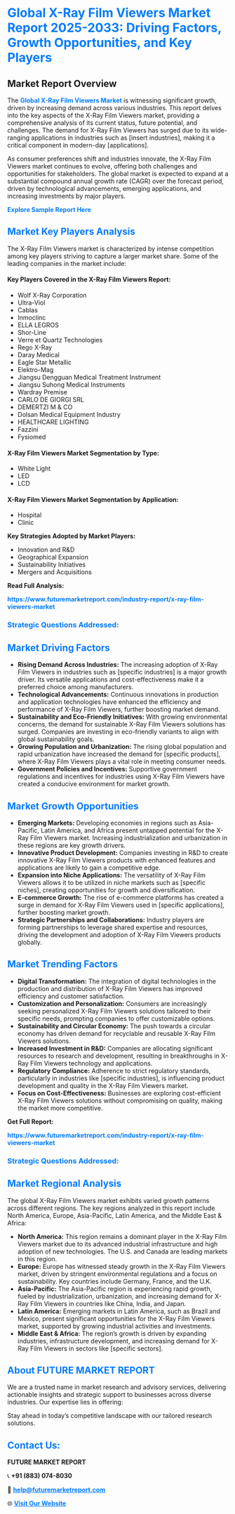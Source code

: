 <h1 style="color: #007BFF;">Global X-Ray Film Viewers Market Report 2025-2033: Driving Factors, Growth Opportunities, and Key Players</h1>

<section id="overview">
<h2>Market Report Overview</h2>
<p>The <a href="https://www.futuremarketreport.com/industry-report/x-ray-film-viewers-market" style="color: #007BFF; text-decoration: none;"><strong>Global X-Ray Film Viewers Market</strong></a> is witnessing significant growth, driven by increasing demand across various industries. This report delves into the key aspects of the X-Ray Film Viewers market, providing a comprehensive analysis of its current status, future potential, and challenges. The demand for X-Ray Film Viewers has surged due to its wide-ranging applications in industries such as [insert industries], making it a critical component in modern-day [applications].</p>
<p>As consumer preferences shift and industries innovate, the X-Ray Film Viewers market continues to evolve, offering both challenges and opportunities for stakeholders. The global market is expected to expand at a substantial compound annual growth rate (CAGR) over the forecast period, driven by technological advancements, emerging applications, and increasing investments by major players.</p>
</section>

<section id="overview">
<p><a href="https://www.futuremarketreport.com/request-sample/reportId=83108" style="color: #007BFF; text-decoration: none;"><strong>Explore Sample Report Here</strong></a></p>
</section>

<section id="key-players">
<h2 style="color: #007BFF;">Market Key Players Analysis</h2>
<p>The X-Ray Film Viewers market is characterized by intense competition among key players striving to capture a larger market share. Some of the leading companies in the market include:</p>
<h4>Key Players Covered in the X-Ray Film Viewers Report:</h4>
<ul><li>Wolf X-Ray Corporation</li><li>Ultra-Viol</li><li>Cablas</li><li>Inmoclinc</li><li>ELLA LEGROS</li><li>Shor-Line</li><li>Verre et Quartz Technologies</li><li>Rego X-Ray</li><li>Daray Medical</li><li>Eagle Star Metallic</li><li>Elektro-Mag</li><li>Jiangsu Dengguan Medical Treatment Instrument</li><li>Jiangsu Suhong Medical Instruments</li><li>Wardray Premise</li><li>CARLO DE GIORGI SRL</li><li>DEMERTZI M &amp; CO</li><li>Dolsan Medical Equipment Industry</li><li>HEALTHCARE LIGHTING</li><li>Fazzini</li><li>Fysiomed</li></ul>
<h4>X-Ray Film Viewers Market Segmentation by Type:</h4>
<ul><li>White Light</li><li>LED</li><li>LCD</li></ul>

<h4>X-Ray Film Viewers Market Segmentation by Application:</h4>
<ul><li>Hospital</li><li>Clinic</li></ul>
<p><strong>Key Strategies Adopted by Market Players:</strong></p>
<ul>
<li>Innovation and R&D</li>
<li>Geographical Expansion</li>
<li>Sustainability Initiatives</li>
<li>Mergers and Acquisitions</li>
</ul>
</section>

<section>
<p><strong>Read Full Analysis: </strong></p><a href="https://www.futuremarketreport.com/industry-report/x-ray-film-viewers-market" style="color: #007BFF; text-decoration: none;"><strong>https://www.futuremarketreport.com/industry-report/x-ray-film-viewers-market</strong></a>
<h3 style="color: #007BFF;">Strategic Questions Addressed:</h3>
</section>

<section id="driving-factors">
<h2 style="color: #007BFF;">Market Driving Factors</h2>
<ul>
<li><strong>Rising Demand Across Industries:</strong> The increasing adoption of X-Ray Film Viewers in industries such as [specific industries] is a major growth driver. Its versatile applications and cost-effectiveness make it a preferred choice among manufacturers.</li>
<li><strong>Technological Advancements:</strong> Continuous innovations in production and application technologies have enhanced the efficiency and performance of X-Ray Film Viewers, further boosting market demand.</li>
<li><strong>Sustainability and Eco-Friendly Initiatives:</strong> With growing environmental concerns, the demand for sustainable X-Ray Film Viewers solutions has surged. Companies are investing in eco-friendly variants to align with global sustainability goals.</li>
<li><strong>Growing Population and Urbanization:</strong> The rising global population and rapid urbanization have increased the demand for [specific products], where X-Ray Film Viewers plays a vital role in meeting consumer needs.</li>
<li><strong>Government Policies and Incentives:</strong> Supportive government regulations and incentives for industries using X-Ray Film Viewers have created a conducive environment for market growth.</li>
</ul>
</section>

<section id="growth-opportunities">
<h2 style="color: #007BFF;">Market Growth Opportunities</h2>
<ul>
<li><strong>Emerging Markets:</strong> Developing economies in regions such as Asia-Pacific, Latin America, and Africa present untapped potential for the X-Ray Film Viewers market. Increasing industrialization and urbanization in these regions are key growth drivers.</li>
<li><strong>Innovative Product Development:</strong> Companies investing in R&D to create innovative X-Ray Film Viewers products with enhanced features and applications are likely to gain a competitive edge.</li>
<li><strong>Expansion into Niche Applications:</strong> The versatility of X-Ray Film Viewers allows it to be utilized in niche markets such as [specific niches], creating opportunities for growth and diversification.</li>
<li><strong>E-commerce Growth:</strong> The rise of e-commerce platforms has created a surge in demand for X-Ray Film Viewers used in [specific applications], further boosting market growth.</li>
<li><strong>Strategic Partnerships and Collaborations:</strong> Industry players are forming partnerships to leverage shared expertise and resources, driving the development and adoption of X-Ray Film Viewers products globally.</li>
</ul>
</section>

<section id="trending-factors">
<h2 style="color: #007BFF;">Market Trending Factors</h2>
<ul>
<li><strong>Digital Transformation:</strong> The integration of digital technologies in the production and distribution of X-Ray Film Viewers has improved efficiency and customer satisfaction.</li>
<li><strong>Customization and Personalization:</strong> Consumers are increasingly seeking personalized X-Ray Film Viewers solutions tailored to their specific needs, prompting companies to offer customizable options.</li>
<li><strong>Sustainability and Circular Economy:</strong> The push towards a circular economy has driven demand for recyclable and reusable X-Ray Film Viewers solutions.</li>
<li><strong>Increased Investment in R&D:</strong> Companies are allocating significant resources to research and development, resulting in breakthroughs in X-Ray Film Viewers technology and applications.</li>
<li><strong>Regulatory Compliance:</strong> Adherence to strict regulatory standards, particularly in industries like [specific industries], is influencing product development and quality in the X-Ray Film Viewers market.</li>
<li><strong>Focus on Cost-Effectiveness:</strong> Businesses are exploring cost-efficient X-Ray Film Viewers solutions without compromising on quality, making the market more competitive.</li>
</ul>
</section>

<section>
<p><strong>Get Full Report: </strong></p><a href="https://www.futuremarketreport.com/industry-report/x-ray-film-viewers-market" style="color: #007BFF; text-decoration: none;"><strong>https://www.futuremarketreport.com/industry-report/x-ray-film-viewers-market</strong></a>
<h3 style="color: #007BFF;">Strategic Questions Addressed:</h3>
</section>


<section id="regional-analysis">
<h2 style="color: #007BFF;">Market Regional Analysis</h2>
<p>The global X-Ray Film Viewers market exhibits varied growth patterns across different regions. The key regions analyzed in this report include North America, Europe, Asia-Pacific, Latin America, and the Middle East & Africa:</p>
<ul>
<li><strong>North America:</strong> This region remains a dominant player in the X-Ray Film Viewers market due to its advanced industrial infrastructure and high adoption of new technologies. The U.S. and Canada are leading markets in this region.</li>
<li><strong>Europe:</strong> Europe has witnessed steady growth in the X-Ray Film Viewers market, driven by stringent environmental regulations and a focus on sustainability. Key countries include Germany, France, and the U.K.</li>
<li><strong>Asia-Pacific:</strong> The Asia-Pacific region is experiencing rapid growth, fueled by industrialization, urbanization, and increasing demand for X-Ray Film Viewers in countries like China, India, and Japan.</li>
<li><strong>Latin America:</strong> Emerging markets in Latin America, such as Brazil and Mexico, present significant opportunities for the X-Ray Film Viewers market, supported by growing industrial activities and investments.</li>
<li><strong>Middle East & Africa:</strong> The region’s growth is driven by expanding industries, infrastructure development, and increasing demand for X-Ray Film Viewers in sectors like [specific sectors].</li>
</ul>
</section>

<footer>
<h2 style="color: #007BFF;">About FUTURE MARKET REPORT</h2>
<p>We are a trusted name in market research and advisory services, delivering actionable insights and strategic support to businesses across diverse industries. Our expertise lies in offering:</p>

<p>Stay ahead in today’s competitive landscape with our tailored research solutions.</p>

<h2 style="color: #007BFF;">Contact Us:</h2>
<p><strong>FUTURE MARKET REPORT</strong></p>
<p>📞 <strong>+91 (883) 074-8030</strong></p>
<p>📧 <strong><a href="mailto:help@futuremarketreport.com" style="color: #007BFF;">help@futuremarketreport.com</a></strong></p>
<p>🌐 <strong><a href="https://www.futuremarketreport.com/" style="color: #007BFF;">Visit Our Website</a></strong></p>
</footer>